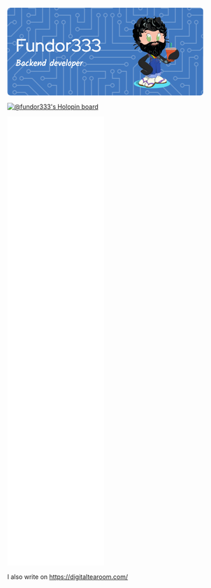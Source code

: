 ![Header](./github-header-image.png)

[![@fundor333's Holopin board](https://holopin.io/api/user/board?user=fundor333)](https://holopin.io/@fundor333)








![Metrics](/github-metrics.svg)

I also write on <a rel="nofollow me" class="Link--primary" href="https://digitaltearoom.com/">https://digitaltearoom.com/</a>
